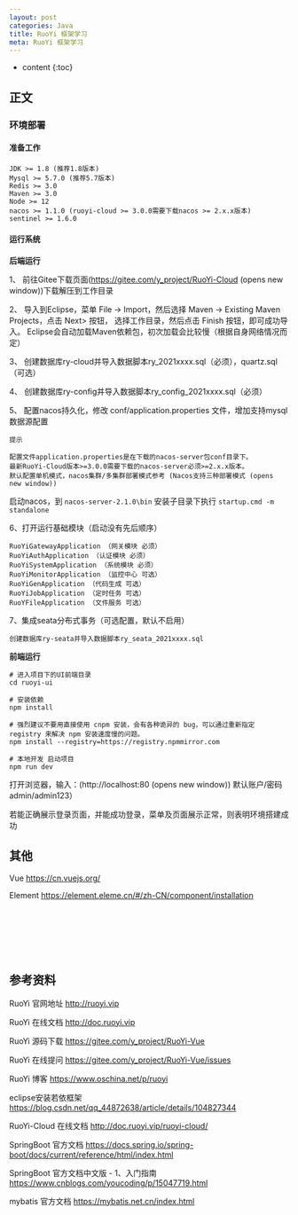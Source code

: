 ```yaml
---
layout: post
categories: Java
title: RuoYi 框架学习
meta: RuoYi 框架学习
---
```

* content
{:toc}

## 正文

### 环境部署

#### 准备工作

```
JDK >= 1.8 (推荐1.8版本)
Mysql >= 5.7.0 (推荐5.7版本)
Redis >= 3.0
Maven >= 3.0
Node >= 12
nacos >= 1.1.0 (ruoyi-cloud >= 3.0.0需要下载nacos >= 2.x.x版本)
sentinel >= 1.6.0
```

#### 运行系统

**后端运行**

1、 前往Gitee下载页面(https://gitee.com/y_project/RuoYi-Cloud (opens new window))下载解压到工作目录

2、 导入到Eclipse，菜单 File -> Import，然后选择 Maven -> Existing Maven Projects，点击 Next> 按钮，
选择工作目录，然后点击 Finish 按钮，即可成功导入。
Eclipse会自动加载Maven依赖包，初次加载会比较慢（根据自身网络情况而定）

3、 创建数据库ry-cloud并导入数据脚本ry_2021xxxx.sql（必须），quartz.sql（可选）

4、 创建数据库ry-config并导入数据脚本ry_config_2021xxxx.sql（必须）

5、 配置nacos持久化，修改 conf/application.properties 文件，增加支持mysql数据源配置

    提示
   
    配置文件application.properties是在下载的nacos-server包conf目录下。
    最新RuoYi-Cloud版本>=3.0.0需要下载的nacos-server必须>=2.x.x版本。
    默认配置单机模式，nacos集群/多集群部署模式参考 (Nacos支持三种部署模式 (opens new window))

启动nacos，到 `nacos-server-2.1.0\bin` 安装子目录下执行 `startup.cmd -m standalone`

6、打开运行基础模块（启动没有先后顺序）

    RuoYiGatewayApplication （网关模块 必须）
    RuoYiAuthApplication （认证模块 必须）
    RuoYiSystemApplication （系统模块 必须）
    RuoYiMonitorApplication （监控中心 可选）
    RuoYiGenApplication （代码生成 可选）
    RuoYiJobApplication （定时任务 可选）
    RuoYFileApplication （文件服务 可选）

7、集成seata分布式事务（可选配置，默认不启用）

    创建数据库ry-seata并导入数据脚本ry_seata_2021xxxx.sql

**前端运行**

```
# 进入项目下的UI前端目录
cd ruoyi-ui

# 安装依赖
npm install

# 强烈建议不要用直接使用 cnpm 安装，会有各种诡异的 bug，可以通过重新指定 registry 来解决 npm 安装速度慢的问题。
npm install --registry=https://registry.npmmirror.com

# 本地开发 启动项目
npm run dev
```

打开浏览器，输入：(http://localhost:80 (opens new window)) 默认账户/密码 admin/admin123）

若能正确展示登录页面，并能成功登录，菜单及页面展示正常，则表明环境搭建成功


## 其他

Vue <https://cn.vuejs.org/>

Element <https://element.eleme.cn/#/zh-CN/component/installation>



<br/><br/><br/><br/><br/>
## 参考资料

RuoYi 官网地址 <http://ruoyi.vip>  

RuoYi 在线文档 <http://doc.ruoyi.vip>  

RuoYi 源码下载 <https://gitee.com/y_project/RuoYi-Vue>  

RuoYi 在线提问 <https://gitee.com/y_project/RuoYi-Vue/issues>  

RuoYi 博客 <https://www.oschina.net/p/ruoyi>

eclipse安装若依框架 <https://blog.csdn.net/qq_44872638/article/details/104827344>

RuoYi-Cloud 在线文档 <http://doc.ruoyi.vip/ruoyi-cloud/>

SpringBoot 官方文档 <https://docs.spring.io/spring-boot/docs/current/reference/html/index.html>

SpringBoot 官方文档中文版 - 1、入门指南 <https://www.cnblogs.com/youcoding/p/15047719.html>

mybatis 官方文档 <https://mybatis.net.cn/index.html>


